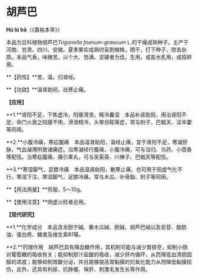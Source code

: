 # 胡芦巴

**Hú lú bā**（《嘉祐本草》）

本品为豆科植物胡芦巴*Trigonella foenum-graecum* L.的干燥成熟种子。主产于河南、甘肃、四川、安徽。夏季果实成熟时采割植株，晒干，打下种子，除去杂质。本品气香，味微苦。以个大、饱满、坚硬者为佳。生用，或盐水炙用，或捣碎用。

**【药性】**苦，温。归肾经。

**【功效】**温肾助阳，祛寒止痛。

**【应用】**

**1.**肾阳不足，下焦虚冷，阳痿滑泄，精冷囊湿　本品补肾助阳，用治肾阳不足，命门火衰之阳痿不用，滑泄精冷，头晕目眩等症，常与附子、巴戟天、淫羊藿等同用。

**2.**小腹冷痛，寒疝腹痛　本品温肾助阳，温经止痛，宜于肾阳不足，寒凝肝脉，气血凝滞所致诸痛症。治寒凝经行腹痛，小腹冷痛，可与当归、乌药、小茴香等配伍。治寒疝腹痛，痛引睾丸，可与吴茱萸、川楝子、巴戟天等配伍。

**3.**寒湿脚气，足膝冷痛　本品温肾助阳，散寒止痛，也可用于阳虚气化不行，寒湿下注，寒湿脚气，足膝冷痛，常与木瓜、补骨脂、附子等同用。

**【用法用量】**煎服，5～10g。

**【使用注意】**阴虚火旺者忌用。

**【现代研究】**

**1.**化学成分　本品含龙胆宁碱、番木瓜碱、胆碱、胡芦巴碱以及皂苷、脂肪油、蛋白质、糖类及维生素B1等。

**2.**药理作用　胡芦巴具有降血糖作用，其机制可能与减少胃排空，抑制小肠对葡萄糖的吸收有关；能抑制胆汁盐酸的吸收，减少肝内循环，从而降低血清胆固醇的浓度；能够抑制胃酸分泌，并且能够提高胃黏膜的抗氧化能力从而降低黏膜损伤，此外，还具有利尿、抗肿瘤、保肝、刺激毛发生长等作用。